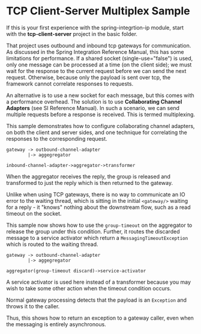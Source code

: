 TCP Client-Server Multiplex Sample
==================================

If this is your first experience with the spring-integrtion-ip module, start with the **tcp-client-server** project in the basic folder.

That project uses outbound and inbound tcp gateways for communication. As discussed in the Spring Integration Reference Manual, this has some limitations for performance. If a shared socket (single-use="false") is used, only one message can be processed at a time (on the client side); we must wait for the response to the current request before we can send the next request. Otherwise, because only the payload is sent over tcp, the framework cannot correlate responses to requests.

An alternative is to use a new socket for each message, but this comes with a performance overhead. The solution is to use **Collaborating Channel Adapters** (see SI Reference Manual). In such a scenario, we can send multiple requests before a response is received. This is termed multiplexing.

This sample demonstrates how to configure collaborating channel adapters, on both the client and server sides, and one
technique for correlating the responses to the corresponding request.

````
gateway -> outbound-channel-adapter
        |-> aggegregator

inbound-channel-adapter->aggregator->transformer
````

When the aggregator receives the reply, the group is released and transformed to just the reply which is then returned
to the gateway.

Unlike when using TCP gateways, there is no way to communicate an IO error to the waiting thread, which is sitting in
the initial `<gateway/>` waiting for a reply - it "knows" nothing about the downstream flow, such as a read timeout
on the socket.

This sample now shows how to use the `group-timeout` on the aggregator to release the group under this condition.
Further, it routes the discarded message to a service activator which return a `MessagingTimeoutException` which
is routed to the waiting thread.

````
gateway -> outbound-channel-adapter
        |-> aggegregator

aggregator(group-timeout discard)->service-activator
````

A service activator is used here instead of a transformer because you may wish to take some other action when the
timeout condition occurs.

Normal gateway processing detects that the payload is an `Exception` and throws it to the caller.

Thus, this shows how to return an exception to a gateway caller, even when the messaging is entirely asynchronous.
